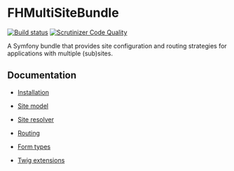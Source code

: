 FHMultiSiteBundle
=================

[![Build status][develop build status]][develop branch]  [![Scrutinizer Code Quality](https://scrutinizer-ci.com/g/freshheads/FHMultiSiteBundle/badges/quality-score.png?b=develop)](https://scrutinizer-ci.com/g/freshheads/FHMultiSiteBundle/?branch=develop)

A Symfony bundle that provides site configuration and routing strategies for applications with multiple (sub)sites.

Documentation
-------------

- [Installation](Resources/doc/installation.md)
- [Site model](Resources/doc/site.md)
- [Site resolver](Resources/doc/site_resolver.md)
- [Routing](Resources/doc/routing.md)
- [Form types](Resources/doc/form_types.md)
- [Twig extensions](Resources/doc/twig_extensions.md)

    [develop branch]: https://github.com/freshheads/FHMultiSiteBundle/tree/develop
    [develop build status]: https://travis-ci.org/freshheads/FHMultiSiteBundle.svg?branch=develop
    [develop coverage]: https://scrutinizer-ci.com/g/freshheads/FHMultiSiteBundle/?branch=develop
    [develop build coverage]: https://img.shields.io/scrutinizer/coverage/g/freshheads/FHMultiSiteBundle/develop.svg?style=flat-square
